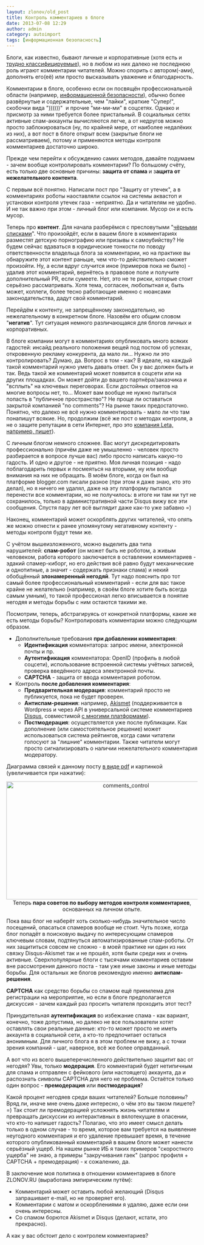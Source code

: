 ```yaml
---
layout: zlonov/old_post
title: Контроль комментариев в блоге
date: 2013-07-08 12:29
author: admin
category: autoimport
tags: [информационная безопасность]
---
```

Блоги, как известно, бывают личные и корпоративные (хотя есть и <a href="http://infowatch.livejournal.com/" target="_blank">трудно классифицируемые</a>), но в любом из них далеко не последнюю роль играют комментарии читателей. Можно спорить с автором(-ами), дополнять его(её) или просто высказывать уважение и благодарность.

Комментарии в блоге, особенно если он посвящён профессиональной области (например, <a href="https://zlonov.ru/blogs/">информационной безопасности</a>), обычно более развёрнутые и содержательные, чем "лайки", краткие "Супер!", скобочки вида "))))))"  и прочие "ми-ми-ми" в соцсетях. Однако и присмотр за ними требуется более пристальный. В социальных сетях активные спам-аккаунты вычисляются легче, а от недругов можно просто заблокироваться (ну, по крайней мере, от наиболее недалёких из них), а вот пост в блоге открыт всем (закрытые блоги не рассматриваем), потому и применяются методы контроля комментариев достаточно широко.

Прежде чем перейти к обсуждению самих методов, давайте подумаем - зачем вообще контролировать комментарии? По большому счёту, есть только две основные причины: <strong>защита от спама</strong> и з<strong>ащита от нежелательного контента</strong>.

С первым всё понятно. Написали пост про "Защиту от утечек", а в комментариях роботы наоставляли ссылок на системы аквастоп и установки контроля утечек газа - неприятно. Да и читателям не удобно. И не так важно при этом - личный блог или компании. Мусор он и есть мусор.

Теперь про <strong>контент</strong>. Для начала разберёмся с пресловутыми "<a href="http://zapret-info.gov.ru/">чёрными списками</a>". Что произойдёт, если в вашем блоге в комментариях разместят детскую порнографию или призывы к самоубийству? Не будем сейчас вдаваться в юридические тонкости по поводу ответственности владельца блога за комментарии, но на практике вы обнаружите этот контент раньше, чем что-то действительно сможет произойти. Ну, а если вдруг случится иное (примеров пока не было) - удалив этот комментарий, вернётесь в правовое поле и получите дополнительный PR, если сумеете. Нет, это не те риски, которые стоит серьёзно рассматривать. Хотя тема, согласен, любопытная и, быть может, коллеги, более тесно работающие именно с нюансами законодательства, дадут свой комментарий.

Перейдём к контенту, не запрещённому законодательно, но нежелательному в конкретном блоге. Назовём его общим словом "<strong>негатив</strong>". Тут ситуация немного различающаяся для блогов личных и корпоративных.

В блоге компании могут в комментариях опубликовать много всяких гадостей: инсайд реального положения вещей под постом об успехах, откровенную рекламу конкурента, да мало ли... Нужно ли это контролировать? Думаю, да. Вопрос в том - как? В идеале, на каждый такой комментарий нужно уметь давать ответ. Он у вас должен быть и так. Ведь такой же комментарий может появится в соцсети или на других площадках. Он может дойти до вашего партнёра/заказчика и "всплыть" на ключевых переговорах. Если достойных ответов на многие вопросы нет, то... Может вам вообще не нужно пытаться попасть в "публичное пространство"? Не проще ли оставаться закрытой компанией "no comments"? На рынке таких предостаточно. Понятно, что далеко не всё нужно комментировать - мало ли что там понапишут всякие. Но, продолжим (всё же пост о методах контроля, а не о защите репутации в сети Интернет, про это <a href="http://letablog.livejournal.com/tag/%D0%B7%D0%B0%D1%89%D0%B8%D1%82%D0%B0%20%D1%80%D0%B5%D0%BF%D1%83%D1%82%D0%B0%D1%86%D0%B8%D0%B8" target="_blank">компания Leta, например, пишет</a>).

С личным блогом немного сложнее. Вас могут дискредитировать профессионально (причём даже не умышленно - человек просто разбирается в вопросе лучше вас) либо просто написать какую-то гадость. И одно и другое - не приятно. Моя личная позиция - надо поблагодарить первых и посмеяться на вторыми, ну или вообще внимания на них не обращать. В моём блоге, когда он был на платформе blogger.com писали разное (при этом я даже знаю, кто это делал), но я ничего не удалял, даже на эту платформу пытался перенести все комментарии, но не получилось: в итоге ни там ни тут не сохранилось, только в административной части Disqus вижу все эти сообщения. Спустя пару лет всё выглядит даже как-то уже забавно =)

Наконец, комментарий может оскорблять других читателей, что опять же можно отнести к ранее упомянутому негативному контенту - методы контроля будут теми же.

С учётом вышеизложенного, можно выделить два типа нарушителей: <strong>спам-робот</strong> (он может быть не роботом, а живым человеком, работа которого заключается в оставлении комментариев - эдакий спамер-киборг, но его действия всё равно будут механические и однотипные, а значит - содержать признаки спама) и некий обобщённый <strong>злонамеренный негодяй</strong>. Тут надо пояснить про тот самый более профессиональный комментарий - если для вас такое крайне не желательно (например, в своём блоге хотите быть всегда самым умным), то такой профессионал легко вписывается в понятие негодяя и методы борьбы с ним остаются такими же.

Посмотрим, теперь, абстрагируясь от конкретной платформы, какие же есть методы борьбы? Контролировать комментарии можно следующим образом.
<ul>
	<li>Дополнительные требования <strong>при добавлении комментария</strong>:
<ul>
	<li><strong>Идентификация</strong> комментатора: запрос имени, электронной почты и пр.</li>
	<li><strong>Аутентификация</strong> комментатора: OpenID (профиль в любой соцсети), использование встроенной системы учётных записей, проверка введённого адреса электронной почты.</li>
	<li><strong>CAPTCHA</strong> - защита от ввода комментария роботом.</li>
</ul>
</li>
	<li>Контроль <strong>после добавления комментария</strong>:
<ul>
	<li><strong>Предварительная модерация</strong>: комментарий просто не публикуется, пока не будет проверен.</li>
	<li><strong>Антиспам-решения</strong>: например, <a href="http://akismet.com/" target="_blank">Akismet</a> (поддерживается в Wordpress и через API в универсальной системе комментариев <a href="http://disqus.com/" target="_blank">Disqus</a>, совместимой <a href="http://disqus.com/for-websites/publishers" target="_blank">с многими платформами</a>).</li>
	<li><strong>Постмодерация</strong>: осуществляется уже после публикации. Как дополнение (или самостоятельное решение) может использоваться система рейтингов, когда сами читатели голосуют за "лишние" комментарии. Также читатели могут просто сигнализировать о наличии нежелательного комментария модератору.</li>
</ul>
</li>
</ul>
Диаграмма связей к данному посту <a href="/assets/uploads/comments_control.pdf" target="_blank">в виде pdf</a> и картинкой (увеличивается при нажатии):
<p style="text-align: center;"><a href="/assets/uploads/comments_control.png"><img class="aligncenter  wp-image-3441" alt="comments_control" src="/assets/uploads/comments_control-1024x519.png" width="614" height="311" /></a>
Теперь <strong>пара советов по выбору методов контроля комментариев</strong>, основанных на личном опыте.

Пока ваш блог не наберёт хоть сколько-нибудь значительное число посещений, опасаться спамеров вообще не стоит. Чуть позже, когда блог попадёт в поисковую выдачу по интересующим спамеров ключевым словам, подтянуться автоматизированные спам-роботы. От них защититься совсем не сложно - в моей практике ни один из них связку Disqus-Akismet так и не прошёл, хотя были среди них и очень активные. Сверхпопулярные блоги с тысячами комментариев оставим вне рассмотрения данного поста - там уже иные законы и иные методы борьбы. Для остальных же блогов рекомендую именно <strong>антиспам-решения</strong>.

<strong>CAPTCHA</strong> как средство борьбы со спамом ещё приемлема для регистрации на мероприятие, но если в блоге предполагается дискуссия - зачем каждый раз просить читателя проходить этот тест?

Принудительная <strong>аутентификация</strong> во избежание спама - как вариант, конечно, тоже допустима, но далеко не все пользователи хотят оставлять свои реальные данные: кто-то может просто не иметь аккаунта в социальной сети, а кто-то предпочитает остаться анонимным. Для личного блога я в этом проблем не вижу, а с точки зрения компаний - шаг, наверное, всё же более оправданный.

А вот что из всего вышеперечисленного действительно защитит вас от негодяя? Увы, только <strong>модерация</strong>. Его комментарий будет нетипичным для спама и отправлен с фейкового (или настоящего) аккаунта, да и распознать символы CAPTCHA для него не проблема. Остаётся только один вопрос - <strong>премодерация</strong> или <strong>постмодерация</strong>?

Какой процент негодяев среди ваших читателей? Больше половины? Вряд ли, иначе мне очень даже интересно, о чём это вы таком пишете? =) Так стоит ли премодерацией усложнять жизнь читателям и превращать дискуссии из интерактивных в вялотекущие в опасении, что кто-то напишет гадость? Полагаю, что это имеет смысл делать только в одном случае - то время, которое вам требуется на выявление неугодного комментария и его удаление превышает время, в течение которого опубликованный комментарий в вашем блоге может нанести серьёзный ущерб. На нашем рынке ИБ я таких примеров "скоростного ущерба" не знаю, а примеры "закручивания гаек" (запрос профиля + CAPTCHA + премодерация) - к сожалению, да.

В заключение моя политика в отношении комментариев в блоге ZLONOV.RU (выработана эмпирическим путём):
<ul>
	<li>Комментарий может оставить любой желающий (Disqus запрашивает e-mail, но не проверяет его).</li>
	<li>Комментарии с матом и оскорблениями я удаляю, даже если они очень интересны.</li>
	<li>Со спамом борются Akismet и Disqus (делают, кстати, это прекрасно).</li>
</ul>
А как у вас обстоит дело с контролем комментариев?
